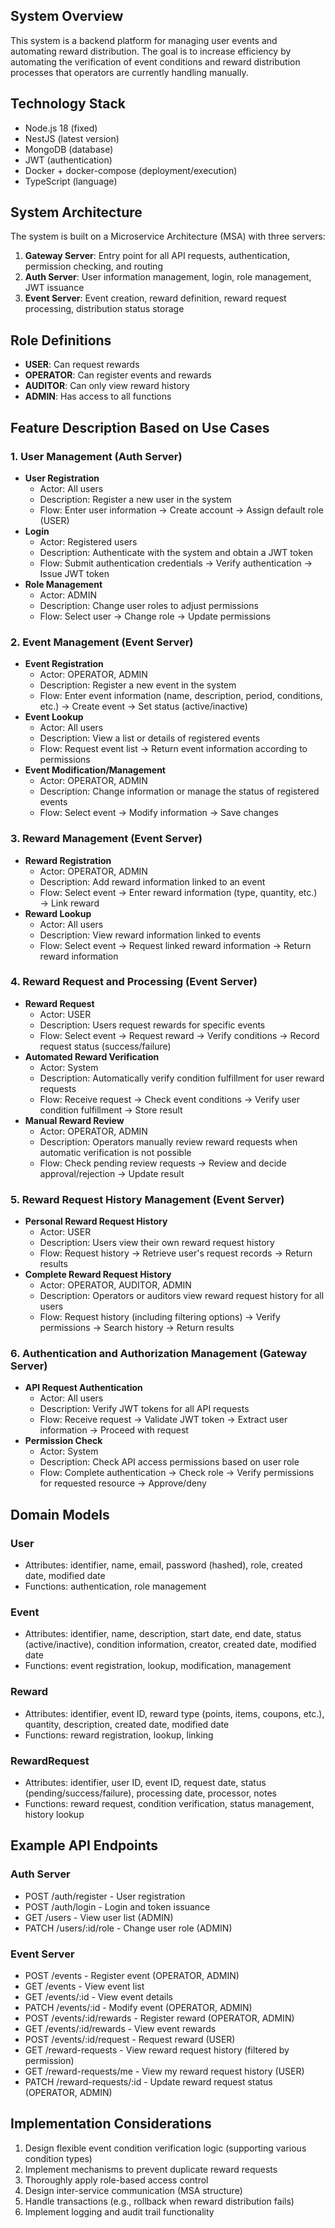 ## System Overview

This system is a backend platform for managing user events and automating reward distribution. The goal is to increase efficiency by automating the verification of event conditions and reward distribution processes that operators are currently handling manually.

## Technology Stack

- Node.js 18 (fixed)
- NestJS (latest version)
- MongoDB (database)
- JWT (authentication)
- Docker + docker-compose (deployment/execution)
- TypeScript (language)

## System Architecture

The system is built on a Microservice Architecture (MSA) with three servers:

1. **Gateway Server**: Entry point for all API requests, authentication, permission checking, and routing
2. **Auth Server**: User information management, login, role management, JWT issuance
3. **Event Server**: Event creation, reward definition, reward request processing, distribution status storage

## Role Definitions

- **USER**: Can request rewards
- **OPERATOR**: Can register events and rewards
- **AUDITOR**: Can only view reward history
- **ADMIN**: Has access to all functions

## Feature Description Based on Use Cases

### 1. User Management (Auth Server)

- **User Registration**
    - Actor: All users
    - Description: Register a new user in the system
    - Flow: Enter user information → Create account → Assign default role (USER)
- **Login**
    - Actor: Registered users
    - Description: Authenticate with the system and obtain a JWT token
    - Flow: Submit authentication credentials → Verify authentication → Issue JWT token
- **Role Management**
    - Actor: ADMIN
    - Description: Change user roles to adjust permissions
    - Flow: Select user → Change role → Update permissions

### 2. Event Management (Event Server)

- **Event Registration**
    - Actor: OPERATOR, ADMIN
    - Description: Register a new event in the system
    - Flow: Enter event information (name, description, period, conditions, etc.) → Create event → Set status (active/inactive)
- **Event Lookup**
    - Actor: All users
    - Description: View a list or details of registered events
    - Flow: Request event list → Return event information according to permissions
- **Event Modification/Management**
    - Actor: OPERATOR, ADMIN
    - Description: Change information or manage the status of registered events
    - Flow: Select event → Modify information → Save changes

### 3. Reward Management (Event Server)

- **Reward Registration**
    - Actor: OPERATOR, ADMIN
    - Description: Add reward information linked to an event
    - Flow: Select event → Enter reward information (type, quantity, etc.) → Link reward
- **Reward Lookup**
    - Actor: All users
    - Description: View reward information linked to events
    - Flow: Select event → Request linked reward information → Return reward information

### 4. Reward Request and Processing (Event Server)

- **Reward Request**
    - Actor: USER
    - Description: Users request rewards for specific events
    - Flow: Select event → Request reward → Verify conditions → Record request status (success/failure)
- **Automated Reward Verification**
    - Actor: System
    - Description: Automatically verify condition fulfillment for user reward requests
    - Flow: Receive request → Check event conditions → Verify user condition fulfillment → Store result
- **Manual Reward Review**
    - Actor: OPERATOR, ADMIN
    - Description: Operators manually review reward requests when automatic verification is not possible
    - Flow: Check pending review requests → Review and decide approval/rejection → Update result

### 5. Reward Request History Management (Event Server)

- **Personal Reward Request History**
    - Actor: USER
    - Description: Users view their own reward request history
    - Flow: Request history → Retrieve user's request records → Return results
- **Complete Reward Request History**
    - Actor: OPERATOR, AUDITOR, ADMIN
    - Description: Operators or auditors view reward request history for all users
    - Flow: Request history (including filtering options) → Verify permissions → Search history → Return results

### 6. Authentication and Authorization Management (Gateway Server)

- **API Request Authentication**
    - Actor: All users
    - Description: Verify JWT tokens for all API requests
    - Flow: Receive request → Validate JWT token → Extract user information → Proceed with request
- **Permission Check**
    - Actor: System
    - Description: Check API access permissions based on user role
    - Flow: Complete authentication → Check role → Verify permissions for requested resource → Approve/deny

## Domain Models

### User

- Attributes: identifier, name, email, password (hashed), role, created date, modified date
- Functions: authentication, role management

### Event

- Attributes: identifier, name, description, start date, end date, status (active/inactive), condition information, creator, created date, modified date
- Functions: event registration, lookup, modification, management

### Reward

- Attributes: identifier, event ID, reward type (points, items, coupons, etc.), quantity, description, created date, modified date
- Functions: reward registration, lookup, linking

### RewardRequest

- Attributes: identifier, user ID, event ID, request date, status (pending/success/failure), processing date, processor, notes
- Functions: reward request, condition verification, status management, history lookup

## Example API Endpoints

### Auth Server

- POST /auth/register - User registration
- POST /auth/login - Login and token issuance
- GET /users - View user list (ADMIN)
- PATCH /users/:id/role - Change user role (ADMIN)

### Event Server

- POST /events - Register event (OPERATOR, ADMIN)
- GET /events - View event list
- GET /events/:id - View event details
- PATCH /events/:id - Modify event (OPERATOR, ADMIN)
- POST /events/:id/rewards - Register reward (OPERATOR, ADMIN)
- GET /events/:id/rewards - View event rewards
- POST /events/:id/request - Request reward (USER)
- GET /reward-requests - View reward request history (filtered by permission)
- GET /reward-requests/me - View my reward request history (USER)
- PATCH /reward-requests/:id - Update reward request status (OPERATOR, ADMIN)

## Implementation Considerations

1. Design flexible event condition verification logic (supporting various condition types)
2. Implement mechanisms to prevent duplicate reward requests
3. Thoroughly apply role-based access control
4. Design inter-service communication (MSA structure)
5. Handle transactions (e.g., rollback when reward distribution fails)
6. Implement logging and audit trail functionality